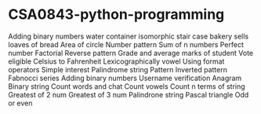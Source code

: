 # CSA0843-python-programming
Adding binary numbers
water container
isomorphic
stair case
bakery sells loaves of bread
Area of circle
Number pattern
Sum of n numbers
Perfect number
Factorial
Reverse pattern
Grade and average marks of student
Vote eligible
Celsius to Fahrenheit
Lexicographically vowel
Using format operators
Simple interest
Palindrome string
Pattern
Inverted pattern
Fabnocci series
Adding binary numbers
Username verification
Anagram
Binary string
Count words and chat
Count vowels
Count n terms of string
Greatest of 2 num
Greatest of 3 num 
Palindrone string
Pascal triangle
Odd or even
